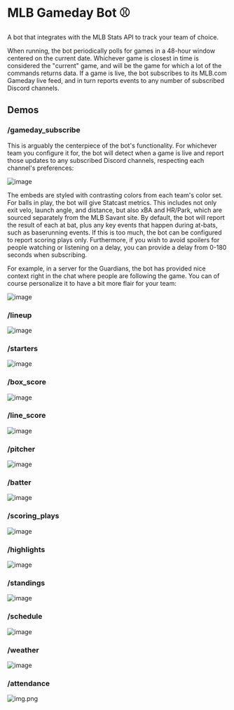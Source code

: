 # MLB Gameday Bot ⚾
A bot that integrates with the MLB Stats API to track your team of choice.

When running, the bot periodically polls for games in a 48-hour window centered on the current date. Whichever game is closest in time is considered
the "current" game, and will be the game for which a lot of the commands returns data. If a game is live, the bot subscribes to its MLB.com Gameday live feed,
and in turn reports events to any number of subscribed Discord channels. 

## Demos

### /gameday_subscribe

This is arguably the centerpiece of the bot's functionality. For whichever team you configure it for, the bot will detect
when a game is live and report those updates to any subscribed Discord channels, respecting each channel's preferences:

![image](./images/screenshots/gameday_feed.png)

The embeds are styled with contrasting colors from each team's color set. For balls in play, the bot will give Statcast metrics.
This includes not only exit velo, launch angle, and distance, but also xBA and HR/Park, which are sourced separately from the 
MLB Savant site. By default, the bot will report the result of each at bat, plus any key events that happen during at-bats,
such as baserunning events. If this is too much, the bot can be configured to report scoring plays only. Furthermore, if you wish
to avoid spoilers for people watching or listening on a delay, you can provide a delay from 0-180 seconds when subscribing.

For example, in a server for the Guardians, the bot has provided nice context right in the chat where people are following the game.
You can of course personalize it to have a bit more flair for your team:

![image](./images/screenshots/personalized_gameday.png)

### /lineup

![image](./images/screenshots/lineup.png)

### /starters

![image](./images/screenshots/starters.png)

### /box_score

![image](./images/screenshots/box_score.png)

### /line_score

![image](./images/screenshots/line_score.png)

### /pitcher

![image](./images/screenshots/pitcher.png)

### /batter

![image](./images/screenshots/batter.png)

### /scoring_plays

![image](./images/screenshots/scoring_plays.png)

### /highlights

![image](./images/screenshots/highlights.png)

### /standings

![image](./images/screenshots/standings.png)

### /schedule

![image](./images/screenshots/schedule.png)

### /weather

![image](./images/screenshots/weather.png)

### /attendance

![img.png](images/screenshots/attendance.png)
